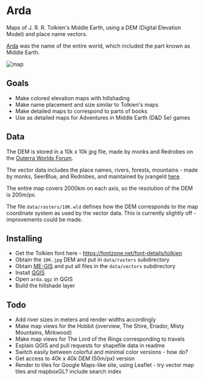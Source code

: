 # Arda

Maps of J. R. R. Tolkien's Middle Earth, using a DEM (Digital Elevation Model) and place name vectors.

[Arda](https://en.wikipedia.org/wiki/Arda_(Tolkien)) was the name of the entire world, which included the part known as Middle Earth. 

![map](https://raw.githubusercontent.com/bburns/arda/master/renders/lotr-900px.jpg)


## Goals

- Make colored elevation maps with hillshading
- Make name placement and size similar to Tolkien's maps
- Make detailed maps to correspond to parts of books
- Use as detailed maps for Adventures in Middle Earth (D&D 5e) games


## Data

The DEM is stored in a 10k x 10k jpg file, made by monks and Redrobes on the [Outerra Worlds Forum](http://worlds.outercraft.com/forum/index.php). 

The vector data includes the place names, rivers, forests, mountains - made by monks, SeerBlue, and Redrobes, and maintained by jvangeld [here](https://github.com/jvangeld/ME-GIS). 

The entire map covers 2000km on each axis, so the resolution of the DEM is 200m/px. 

The file `data/rasters/10K.wld` defines how the DEM corresponds to the map coordinate system as used by the vector data. This is currently slightly off - improvements could be made. 


## Installing

- Get the Tolkien font here - https://fontzone.net/font-details/tolkien
- Obtain the `10K.jpg` DEM and put in `data/rasters` subdirectory
- Obtain [ME-GIS](https://github.com/jvangeld/ME-GIS) and put all files in the `data/vectors` subdirectory
- Install [QGIS](https://qgis.org/)
- Open `arda.qgz` in QGIS
- Build the hillshade layer


## Todo

- Add river sizes in meters and render widths accordingly
- Make map views for the Hobbit (overview, The Shire, Eriador, Misty Mountains, Mirkwood)
- Make map views for The Lord of the Rings corresponding to travels
- Explain QGIS and pull requests for shapefile data in readme
- Switch easily between colorful and minimal color versions - how do?
- Get access to 40k x 40k DEM (50m/px) version
- Render to tiles for Google Maps-like site, using Leaflet - try vector map tiles and mapboxGL? include search index
